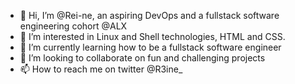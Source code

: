 - 👋 Hi, I’m @Rei-ne, an aspiring DevOps and a fullstack software engineering cohort @ALX
- 👀 I’m interested in Linux and Shell technologies, HTML and CSS. 
- 🌱 I’m currently learning how to be a fullstack software engineer
- 💞️ I’m looking to collaborate on fun and challenging projects
- 📫 How to reach me on twitter @R3ine_

<!---
Rei-ne/Rei-ne is a ✨ special ✨ repository because its `README.md` (this file) appears on your GitHub profile.
You can click the Preview link to take a look at your changes.
--->

